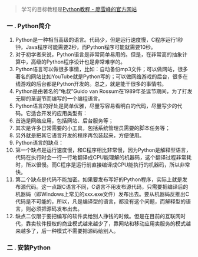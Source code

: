 >学习的目标教程是[Python教程 - 廖雪峰的官方网站](https://www.liaoxuefeng.com/wiki/0014316089557264a6b348958f449949df42a6d3a2e542c000)
### 一 . Python简介
1. Python是一种相当高级的语言。代码少，但是运行速度慢，C程序运行1秒钟，Java程序可能需要2秒，而Python程序可能就需要10秒。
2.  对于初学者来说，Python语言是非常简单易用的。但是，在非常高的抽象计算中，高级的Python程序设计也是非常难学的。
3.  Python语言可以做很多事情，比如：自动备份mp3文件；可以做网站，很多著名的网站比如YouTube就是Python写的；可以做网络游戏的后台，很多在线游戏的后台都是Python开发的。总之，就是能干很多的事情啦。
4. Python是由著名的“龟叔”Guido van Rossum在1989年圣诞节期间，为了打发无聊的圣诞节而编写的一个编程语言。
5. Python语言的好处是简单优雅，尽量写容易看明白的代码，尽量写少的代码。它适合开发的应用类型有：
 1. 首选是网络应用，包括网站、后台服务等；
 2. 其次是许多日常需要的小工具，包括系统管理员需要的脚本任务等；
 3. 另外就是把其它语言开发的程序再包装起来，方便使用。
6. Python语言的缺点：
 1. 第一个缺点是运行速度慢，和C程序相比非常慢，因为Python是解释型语言，代码在执行时会一行一行地翻译成CPU能理解的机器码，这个翻译过程非常耗时，所以很慢。而C程序是运行前直接编译成CPU能执行的机器码，所以非常快。
 2. 第二个缺点是代码不能加密。如果要发布写好的Python程序，实际上就是发布源代码。这一点跟C语言不同，C语言不用发布源代码，只需要把编译后的机器码（即Windows上常见的xxx.exe文件）发布出去。要从机器码反推出C代码是不可能的，所以，凡是编译型的语言，都没有这个问题，而解释型的语言，则必须把源码发布出去。
 3. 缺点二仅限于要把编写的软件卖给别人挣钱的时候。但是在目前的互联网时代，靠卖软件授权的商业模式越来越少了，靠网站和移动应用卖服务的模式越来越多了，后一种模式不需要把源码给别人。
### 二 . 安装Python
 

